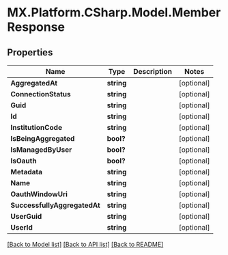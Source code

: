 # MX.Platform.CSharp.Model.MemberResponse

## Properties

Name | Type | Description | Notes
------------ | ------------- | ------------- | -------------
**AggregatedAt** | **string** |  | [optional] 
**ConnectionStatus** | **string** |  | [optional] 
**Guid** | **string** |  | [optional] 
**Id** | **string** |  | [optional] 
**InstitutionCode** | **string** |  | [optional] 
**IsBeingAggregated** | **bool?** |  | [optional] 
**IsManagedByUser** | **bool?** |  | [optional] 
**IsOauth** | **bool?** |  | [optional] 
**Metadata** | **string** |  | [optional] 
**Name** | **string** |  | [optional] 
**OauthWindowUri** | **string** |  | [optional] 
**SuccessfullyAggregatedAt** | **string** |  | [optional] 
**UserGuid** | **string** |  | [optional] 
**UserId** | **string** |  | [optional] 

[[Back to Model list]](../README.md#documentation-for-models) [[Back to API list]](../README.md#documentation-for-api-endpoints) [[Back to README]](../README.md)

